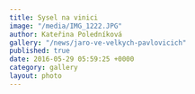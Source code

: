 ```yaml
---
title: Sysel na vinici
image: "/media/IMG_1222.JPG"
author: Kateřina Poledníková
gallery: "/news/jaro-ve-velkych-pavlovicich"
published: true
date: 2016-05-29 05:59:25 +0000
category: gallery
layout: photo
---
```

